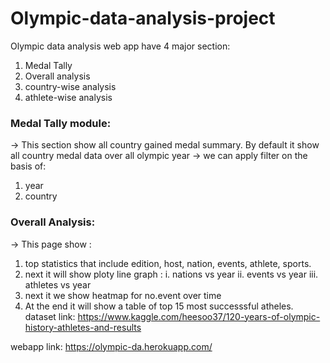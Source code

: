 # Olympic-data-analysis-project

Olympic data analysis web app have 4 major section:
1. Medal Tally
2. Overall analysis
3. country-wise analysis
4. athlete-wise analysis

### Medal Tally module:
-> This section show all country gained medal summary. By default it show all country medal data over all olympic year
-> we can apply filter on the basis of:
1. year
2. country

### Overall Analysis:
-> This page show :
1. top statistics that include edition, host, nation, events, athlete, sports.
2. next it will show ploty line graph :
      i.   nations vs year
      ii.  events vs year
      iii. athletes vs year
3. next it we show heatmap for no.event over time
4. At the end it will show a table of top 15 most successsful atheles.
dataset link: https://www.kaggle.com/heesoo37/120-years-of-olympic-history-athletes-and-results

webapp link: https://olympic-da.herokuapp.com/
